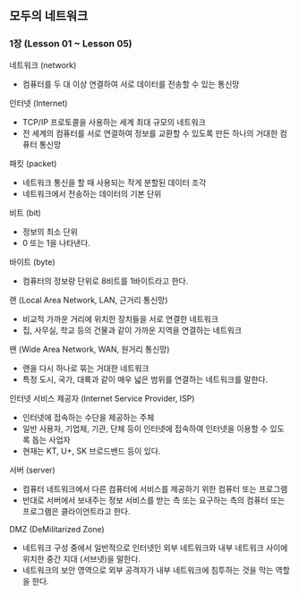 ## 모두의 네트워크


### 1장 (Lesson 01 ~ Lesson 05)


네트워크 (network)
- 컴퓨터를 두 대 이상 연결하여 서로 데이터를 전송할 수 있는 통신망

인터넷 (Internet) 
- TCP/IP 프로토콜을 사용하는 세계 최대 규모의 네트워크
- 전 세계의 컴퓨터를 서로 연결하여 정보를 교환할 수 있도록 만든 하나의 거대한 컴퓨터 통신망

패킷 (packet)
- 네트워크 통신을 할 때 사용되는 작게 분할된 데이터 조각
- 네트워크에서 전송하는 데이터의 기본 단위

비트 (bit)
- 정보의 최소 단위
- 0 또는 1을 나타낸다.

바이트 (byte)
- 컴퓨터의 정보량 단위로 8비트를 1바이트라고 한다.

랜 (Local Area Network, LAN, 근거리 통신망)
- 비교적 가까운 거리에 위치한 장치들을 서로 연결한 네트워크
- 집, 사무실, 학교 등의 건물과 같이 가까운 지역을 연결하는 네트워크

왠 (Wide Area Network, WAN, 원거리 통신망)
- 랜을 다시 하나로 묶는 거대한 네트워크
- 특정 도시, 국가, 대륙과 같이 매우 넓은 범위를 연결하는 네트워크를 말한다.

인터넷 서비스 제공자 (Internet Service Provider, ISP)
- 인터넷에 접속하는 수단을 제공하는 주체
- 일반 사용자, 기업체, 기관, 단체 등이 인터넷에 접속하여 인터넷을 이용할 수 있도록 돕는 사업자
- 현재는 KT, U+, SK 브로드밴드 등이 있다.

서버 (server)
- 컴퓨터 네트워크에서 다른 컴퓨터에 서비스를 제공하기 위한 컴퓨터 또는 프로그램
- 반대로 서버에서 보내주는 정보 서비스를 받는 측 또는 요구하는 측의 컴퓨터 또는 프로그램은 클라이언트라고 한다.

DMZ (DeMilitarized Zone)
- 네트워크 구성 중에서 일반적으로 인터넷인 외부 네트워크와 내부 네트워크 사이에 위치한 중간 지대 (서브넷)을 말한다.
- 네트워크의 보안 영역으로 외부 공격자가 내부 네트워크에 침투하는 것을 막는 역할을 한다. 
